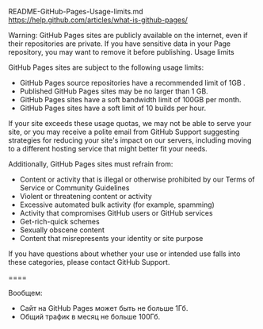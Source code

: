 README-GitHub-Pages-Usage-limits.md
https://help.github.com/articles/what-is-github-pages/

Warning: GitHub Pages sites are publicly available on the internet, even if their repositories are private. If you have sensitive data in your Page repository, you may want to remove it before publishing.
Usage limits

GitHub Pages sites are subject to the following usage limits:
- GitHub Pages source repositories have a recommended limit of 1GB .
- Published GitHub Pages sites may be no larger than 1 GB.
- GitHub Pages sites have a soft bandwidth limit of 100GB per month.
- GitHub Pages sites have a soft limit of 10 builds per hour.

If your site exceeds these usage quotas, we may not be able to serve your site, or you may receive a polite email from GitHub Support suggesting strategies for reducing your site's impact on our servers, including moving to a different hosting service that might better fit your needs.

Additionally, GitHub Pages sites must refrain from:
- Content or activity that is illegal or otherwise prohibited by our Terms of Service or Community Guidelines
- Violent or threatening content or activity
- Excessive automated bulk activity (for example, spamming)
- Activity that compromises GitHub users or GitHub services
- Get-rich-quick schemes
- Sexually obscene content
- Content that misrepresents your identity or site purpose

If you have questions about whether your use or intended use falls into these categories, please contact GitHub Support.

====

Вообщем:
- Сайт на GitHub Pages может быть не больше 1Гб.
- Общий трафик в месяц не больше 100Гб.
